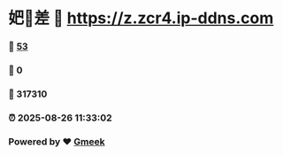 # 妑🔭差 :link: https://z.zcr4.ip-ddns.com 
### :page_facing_up: [53](https://z.zcr4.ip-ddns.com/tag.html) 
### :speech_balloon: 0 
### :hibiscus: 317310 
### :alarm_clock: 2025-08-26 11:33:02 
### Powered by :heart: [Gmeek](https://github.com/Meekdai/Gmeek)
